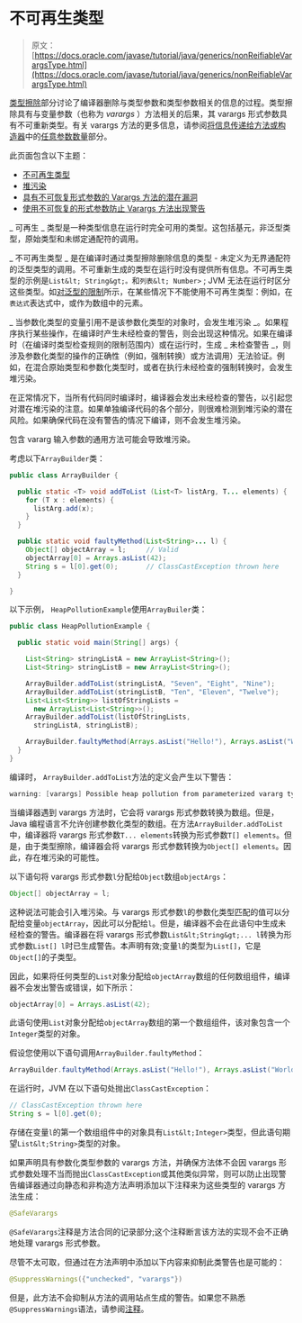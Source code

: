 # 不可再生类型

> 原文： [https://docs.oracle.com/javase/tutorial/java/generics/nonReifiableVarargsType.html](https://docs.oracle.com/javase/tutorial/java/generics/nonReifiableVarargsType.html)

[类型擦除](erasure.html)部分讨论了编译器删除与类型参数和类型参数相关的信息的过程。类型擦除具有与变量参数（也称为 _varargs_ ）方法相关的后果，其 varargs 形式参数具有不可重新类型。有关 varargs 方法的更多信息，请参阅[将信息传递给方法或构造器](../javaOO/arguments.html)中的[任意参数数量](../javaOO/arguments.html#varargs)部分。

此页面包含以下主题：

*   [不可再生类型](#non-reifiable-types)
*   [堆污染](#heap_pollution)
*   [具有不可恢复形式参数的 Varargs 方法的潜在漏洞](#vulnerabilities)
*   [使用不可恢复的形式参数防止 Varargs 方法出现警告](#suppressing)

_ 可再生 _ 类型是一种类型信息在运行时完全可用的类型。这包括基元，非泛型类型，原始类型和未绑定通配符的调用。

_ 不可再生类型 _ 是在编译时通过类型擦除删除信息的类型 - 未定义为无界通配符的泛型类型的调用。不可重新生成的类型在运行时没有提供所有信息。不可再生类型的示例是`List&lt; String&gt;。`和`列表&lt; Number>` ; JVM 无法在运行时区分这些类型。如[对泛型的限制](restrictions.html)所示，在某些情况下不能使用不可再生类型：例如，在`表达式`表达式中，或作为数组中的元素。

_ 当参数化类型的变量引用不是该参数化类型的对象时，会发生堆污染 _。如果程序执行某些操作，在编译时产生未经检查的警告，则会出现这种情况。如果在编译时（在编译时类型检查规则的限制范围内）或在运行时，生成 _ 未检查警告 _，则涉及参数化类型的操作的正确性（例如，强制转换）或方法调用）无法验证。例如，在混合原始类型和参数化类型时，或者在执行未经检查的强制转换时，会发生堆污染。

在正常情况下，当所有代码同时编译时，编译器会发出未经检查的警告，以引起您对潜在堆污染的注意。如果单独编译代码的各个部分，则很难检测到堆污染的潜在风险。如果确保代码在没有警告的情况下编译，则不会发生堆污染。

包含 vararg 输入参数的通用方法可能会导致堆污染。

考虑以下`ArrayBuilder`类：

```java
public class ArrayBuilder {

  public static <T> void addToList (List<T> listArg, T... elements) {
    for (T x : elements) {
      listArg.add(x);
    }
  }

  public static void faultyMethod(List<String>... l) {
    Object[] objectArray = l;     // Valid
    objectArray[0] = Arrays.asList(42);
    String s = l[0].get(0);       // ClassCastException thrown here
  }

}

```

以下示例， `HeapPollutionExample`使用`ArrayBuiler`类：

```java
public class HeapPollutionExample {

  public static void main(String[] args) {

    List<String> stringListA = new ArrayList<String>();
    List<String> stringListB = new ArrayList<String>();

    ArrayBuilder.addToList(stringListA, "Seven", "Eight", "Nine");
    ArrayBuilder.addToList(stringListB, "Ten", "Eleven", "Twelve");
    List<List<String>> listOfStringLists =
      new ArrayList<List<String>>();
    ArrayBuilder.addToList(listOfStringLists,
      stringListA, stringListB);

    ArrayBuilder.faultyMethod(Arrays.asList("Hello!"), Arrays.asList("World!"));
  }
}

```

编译时， `ArrayBuilder.addToList`方法的定义会产生以下警告：

```java
warning: [varargs] Possible heap pollution from parameterized vararg type T

```

当编译器遇到 varargs 方法时，它会将 varargs 形式参数转换为数组。但是，Java 编程语言不允许创建参数化类型的数组。在方法`ArrayBuilder.addToList`中，编译器将 varargs 形式参数`T... elements`转换为形式参数`T[] elements`。但是，由于类型擦除，编译器会将 varargs 形式参数转换为`Object[] elements`。因此，存在堆污染的可能性。

以下语句将 varargs 形式参数`l`分配给`Object`数组`objectArgs`：

```java
Object[] objectArray = l;

```

这种说法可能会引入堆污染。与 varargs 形式参数`l`的参数化类型匹配的值可以分配给变量`objectArray`，因此可以分配给`l`。但是，编译器不会在此语句中生成未经检查的警告。编译器在将 varargs 形式参数`List&lt;String&gt;... l`转换为形式参数`List[] l`时已生成警告。本声明有效;变量`l`的类型为`List[]`，它是`Object[]`的子类型。

因此，如果将任何类型的`List`对象分配给`objectArray`数组的任何数组组件，编译器不会发出警告或错误，如下所示：

```java
objectArray[0] = Arrays.asList(42);

```

此语句使用`List`对象分配给`objectArray`数组的第一个数组组件，该对象包含一个`Integer`类型的对象。

假设您使用以下语句调用`ArrayBuilder.faultyMethod`：

```java
ArrayBuilder.faultyMethod(Arrays.asList("Hello!"), Arrays.asList("World!"));

```

在运行时，JVM 在以下语句处抛出`ClassCastException`：

```java
// ClassCastException thrown here
String s = l[0].get(0);

```

存储在变量`l`的第一个数组组件中的对象具有`List&lt;Integer>`类型，但此语句期望`List&lt;String>`类型的对象。

如果声明具有参数化类型参数的 varargs 方法，并确保方法体不会因 varargs 形式参数处理不当而抛出`ClassCastException`或其他类似异常，则可以防止出现警告编译器通过向静态和非构造方法声明添加以下注释来为这些类型的 varargs 方法生成：

```java
@SafeVarargs

```

`@SafeVarargs`注释是方法合同的记录部分;这个注释断言该方法的实现不会不正确地处理 varargs 形式参数。

尽管不太可取，但通过在方法声明中添加以下内容来抑制此类警告也是可能的：

```java
@SuppressWarnings({"unchecked", "varargs"})

```

但是，此方法不会抑制从方法的调用站点生成的警告。如果您不熟悉`@SuppressWarnings`语法，请参阅[注释](../../java/annotations/index.html)。